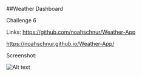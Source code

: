 ##Weather Dashboard

Challenge 6

Links:
https://github.com/noahschnur/Weather-App

https://noahschnur.github.io/Weather-App/

Screenshot:

![Alt text](./assets/images/Weather-Dashboard.png?raw=true "Weather Dashboard")
